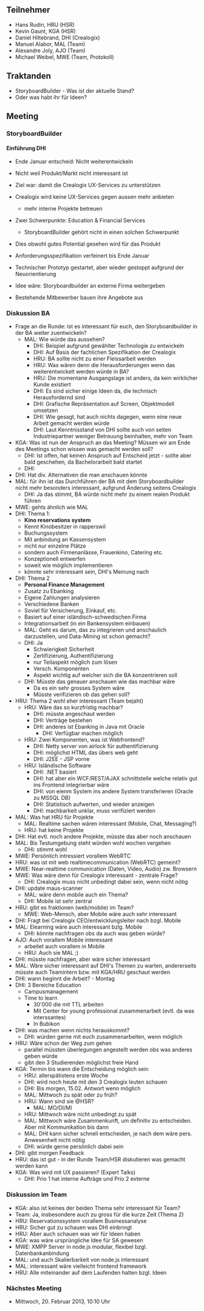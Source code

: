 ## Teilnehmer
- Hans Rudin, HRU (HSR)
- Kevin Gaunt, KGA (HSR)
- Daniel Hiltebrand, DHI (Crealogix)
- Manuel Alabor, MAL (Team)
- Alexandre Joly, AJO (Team)
- Michael Weibel, MWE (Team, Protokoll)

## Traktanden
- StoryboardBuilder - Was ist der aktuelle Stand?
- Oder was habt ihr für Ideen?

## Meeting
### StoryboardBuilder
#### Einführung DHI
- Ende Januar entscheid: Nicht weiterentwickeln
- Nicht weil Produkt/Markt nicht interessant ist
- Ziel war: damit die Crealogix UX-Services zu unterstützen
- Crealogix wird keine UX-Services gegen aussen mehr anbieten
	- mehr interne Projekte betreuen
- Zwei Schwerpunkte: Education & Financial Services
	- StoryboardBuilder gehört nicht in einen solchen Schwerpunkt
- Dies obwohl gutes Potential gesehen wird für das Produkt

- Anforderungsspezifikation verfeinert bis Ende Januar
- Technischer Prototyp gestartet, aber wieder gestoppt aufgrund der Neuorientierung
- Idee wäre: Storyboardbuilder an externe Firma weitergeben
- Bestehende Mitbewerber bauen ihre Angebote aus

### Diskussion BA

- Frage an die Runde: ist es interessant für euch, den Storyboardbuilder in der BA weiter zuentwickeln? 
	- MAL: Wie würde das aussehen?
		- DHI: Beispiel aufgrund gewählter Technologie zu entwickeln
		- DHI: Auf Basis der fachlichen Spezifikation der Crealogix
		- HRU: BA sollte nicht zu einer Fleissarbeit werden
		- HRU: Was wären denn die Herausforderungen wenn das weiterentwickelt werden würde in BA?
		- HRU: Die momentane Ausgangslage ist anders, da kein wirklicher Kunde existiert
		- DHI: Es sind sicher einige Ideen da, die technisch Herausfordernd sind
		- DHI: Grafische Repräsentation auf Screen, Objektmodell umsetzen
		- DHI: Wie gesagt, hat auch nichts dagegen, wenn eine neue Arbeit gemacht werden würde
		- DHI: Laut Kenntnisstand von DHI sollte auch von seiten Industriepartner weniger Betreuung beinhalten, mehr von Team
- KGA: Was ist nun der Anspruch an das Meeting? Müssen wir am Ende des Meetings schon wissen was gemacht werden soll?
	- DHI: Ist offen, hat keinen Anspruch auf Entscheid jetzt - sollte aber bald geschehen, da Bachelorarbeit bald startet
	- DHI: 
- DHI: Hat div. Alternativen die man anschauen könnte
- MAL: für ihn ist das Durchführen der BA mit dem Storyboardbuilder nicht mehr besonders interessant, aufgrund Änderung seitens Crealogix
	- DHI: Ja das stimmt, BA würde nicht mehr zu einem realen Produkt führen
- MWE: gehts ähnlich wie MAL
- DHI: Thema 1:
	- **Kino reservations system**
	- Kennt Kinobesitzer in rapperswil
	- Buchungssystem
	- Mit anbindung an Kassensystem
	- nicht nur einzelne Plätze
	- sondern auch Firmenanlässe, Frauenkino, Catering etc.
	- Konzeptionell entwerfen
	- soweit wie möglich implementieren
	- könnte sehr interessant sein, DHI's Meinung nach
- DHI: Thema 2
	- **Personal Finance Management**
	- Zusatz zu Ebanking
	- Eigene Zahlungen analysieren
	- Verschiedene Banken
	- Soviel für Versicherung, Einkauf, etc.
	- Basiert auf einer isländisch-schwedischen Firma
	- Integrationsarbeit (in ein Bankensystem einbauen)
	- MAL: Geht es darum, das zu integrieren und anschaulich darzustellen, und Data-Mining ist schon gemacht?
	- DHI: Ja
		- Schwierigkeit Sicherheit
		- Zertifizierung, Authentifizierung
		- nur Teilaspekt möglich zum lösen
		- Versch. Komponenten
		- Aspekt wichtig auf welcher sich die BA konzentrieren soll
	- DHI: Müsste das genauer anschauen wie das machbar wäre
		- Da es ein sehr grosses System wäre
		- Müsste verifizieren ob das gehen soll?
- HRU: Thema 2 wohl eher interessant (Team bejaht)
	- HRU: Wäre das so kurzfristig machbar?
		- DHI: müsste angeschaut werden
		- DHI: Verträge bestehen
		- DHI: anderes ist Ebanking in Java mit Oracle
			- DHI: Verfügbar machen möglich
	- HRU: Zwei Komponenten, was ist Webfrontend?
		- DHI: Netty server von airlock für authentifizierung
		- DHI: möglichst HTML das übers web geht
		- DHI: J2EE - JSP vorne
	- HRU: Isländische Software
		- DHI: .NET basiert
		- DHI: hat aber ein WCF/REST/AJAX schnittstelle welche relativ gut ins Frontend integrierbar wäre
		- DHI: von eienm System ins andere System transferieren (Oracle zu MSSQL DB)
		- DHI: Statistisch aufwerten, und wieder anzeigen
		- DHI: machbarkeit unklar, muss verifiziert werden
- MAL: Was hat HRU für Projekte
	- MAL: Realtime sachen wären interessant (Mobile, Chat, Messaging?)
	- HRU: hat keine Projekte
- DHI: Hat evtl. noch andere Projekte, müsste das aber noch anschauen
- MAL: Bis Testumgebung steht würden wohl wochen vergehen
	- DHI: stimmt wohl
- MWE: Persönlich intressiert vorallem WebRTC
- HRU: was ist mit web realtimecommunication (WebRTC) gemeint?
- MWE: Near-realtime communication (Daten, Video, Audio) zw. Browsern
- MWE: Was wäre denn für Crealogix interessant - zentrale Frage?
	- DHI: Crealogix muss nicht unbedingt dabei sein, wenn nicht nötig
- DHI: update maus-scanner
	- MAL: wäre denn mobile auch ein Thema?
	- DHI: Mobile ist sehr zentral
- HRU: gibt es fraktionen (web/mobile) im Team?
	- MWE: Web-Mensch, aber Mobile wäre auch sehr interessant
- DHI: Fragt bei Crealogix CEO/entwicklungsleiter nach bzgl. Mobile
- MAL: Elearning wäre auch interessant bzlg. Mobile
	- DHI: könnte nachfragen obs da auch was geben würde?
- AJO: Auch vorallem Mobile interessant
	- arbeitet auch vorallem in Mobile
	- HRU: Auch sie MAL ;)
- DHI: müsste nachfragen, aber wäre sicher interessant
- MAL: Wäre sicher interessant auf DHI's Themen zu warten, andererseits müsste auch Teamintern bzw. mit KGA/HRU geschaut werden
- DHI: wann beginnt die Arbeit? - Montag
- DHI: 3 Bereiche Education
	- Campusmanagement
	- Time to learn
		- 30'000 die mit TTL arbeiten
		- Mit Center for young professional zusammenarbeit (evtl. da was interssantes)
		- In Bubikon
- DHI: was machen wenn nichts herauskommt?
	- DHI: würden gerne mit euch zusammenarbeiten, wenn möglich
- HRU: Wäre schon der Weg zum gehen
	- parallel müssten überlegungen angestellt werden obs was anderes geben würde
	- gibt den 3 Studierenden möglichst freie Hand
- KGA: Termin bis wann die Entscheidung möglich sein
	- HRU: allerspätistens erste Woche
	- DHI: wird noch heute mit den 3 Crealogix leuten schauen
	- DHI: Bis morgen, 15.02. Antwort wenn möglich
	- MAL: Mittwoch zu spät oder zu früh?
	- HRU: Wann sind sie @HSR?
		- MAL: MO/DI/MI
	- HRU: Mittwoch wäre nicht unbedingt zu spät
	- MAL: Mittwoch wäre Zusammenkunft, um definitiv zu entscheiden. Aber mit Kommunikation bis dann
	- MAL: DHI kann sicher schnell entscheiden, je nach dem wäre pers. Anwesenheit nicht nötig
	- DHI: würde gerne persönlich dabei sein
- DHI: gibt morgen Feedback
- HRU: das ist gut - in der Runde Team/HSR diskutieren was gemacht werden kann
- KGA: Was wird mit UX passieren? (Expert Talks)
	- DHI: Prio 1 hat interne Aufträge und Prio 2 externe

### Diskussion im Team
- KGA: also ist keines der beiden Thema sehr interessant für Team?
- Team: Ja, insbesondere auch zu gross für die kurze Zeit (Thema 2)
- HRU: Reservationssystem vorallem Businessanalyse
- HRU: Sicher gut zu schauen was DHI einbringt
- HRU: Aber auch schauen was wir für Ideen haben
- KGA: was wäre ursprüngliche Idee für SA gewesen
- MWE: XMPP Server in node.js modular, flexibel bzgl. Datenbankanbindung
- MAL: und auch Skalierbarkeit von node.js interessant
- MAL: interessant wäre vielleicht frontend framework
- HRU: Alle miteinander auf dem Laufenden halten bzgl. Ideen

### Nächstes Meeting
- Mittwoch, 20. Februar 2013, 10:10 Uhr